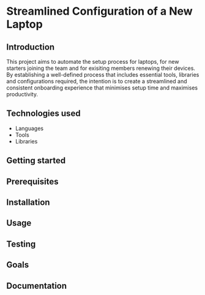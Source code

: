 # Streamlined Configuration of a New Laptop 

## Introduction 
This project aims to automate the setup process for laptops, for new starters joining the team and for exisiting members renewing their devices. By establishing a well-defined process that includes essential tools, libraries and configurations required, the intention is to create a streamlined and consistent onboarding experience that minimises setup time and maximises productivity.

## Technologies used
- Languages
- Tools
- Libraries

## Getting started 

## Prerequisites

## Installation

## Usage

## Testing

## Goals

## Documentation